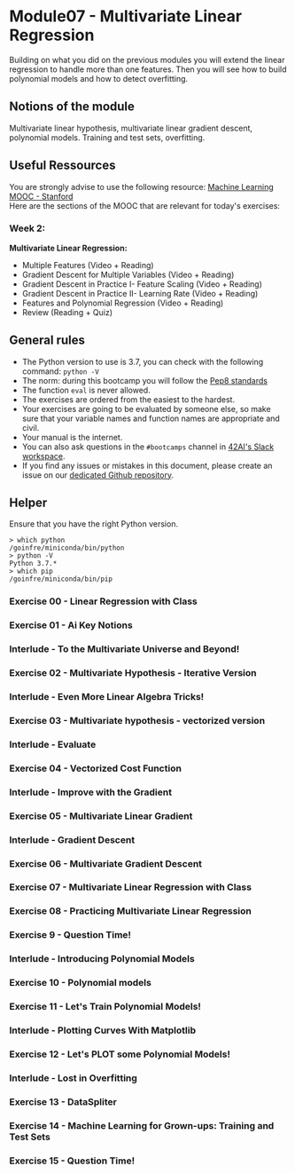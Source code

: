 # Module07 - Multivariate Linear Regression

Building on what you did on the previous modules you will extend the linear regression to handle more than one features. 
Then you will see how to build polynomial models and how to detect overfitting.

## Notions of the module
Multivariate linear hypothesis, multivariate linear gradient descent, polynomial models. 
Training and test sets, overfitting.

## Useful Ressources  
  
You are strongly advise to use the following resource:
[Machine Learning MOOC - Stanford](https://www.coursera.org/learn/machine-learning/home/week/2)  
Here are the sections of the MOOC that are relevant for today's exercises: 

### Week 2: 

**Multivariate Linear Regression:**
* Multiple Features (Video + Reading)
* Gradient Descent for Multiple Variables (Video + Reading)
* Gradient Descent in Practice I- Feature Scaling (Video + Reading)
* Gradient Descent in Practice II- Learning Rate (Video + Reading)
* Features and Polynomial Regression (Video + Reading)
* Review (Reading + Quiz)

## General rules

* The Python version to use is 3.7, you can check with the following command: `python -V`
* The norm: during this bootcamp you will follow the [Pep8 standards](https://www.python.org/dev/peps/pep-0008/)
* The function `eval` is never allowed.
* The exercises are ordered from the easiest to the hardest.
* Your exercises are going to be evaluated by someone else, so make sure that your variable names and function names are appropriate and civil. 
* Your manual is the internet.
* You can also ask questions in the `#bootcamps` channel in [42AI's Slack workspace](https://42-ai.slack.com).
* If you find any issues or mistakes in this document, please create an issue on our [dedicated Github repository](https://github.com/42-AI/bootcamp_machine-learning/issues).

## Helper

Ensure that you have the right Python version.

```
> which python
/goinfre/miniconda/bin/python
> python -V
Python 3.7.*
> which pip
/goinfre/miniconda/bin/pip
```


### Exercise 00 - Linear Regression with Class

### Exercise 01 - Ai Key Notions

### Interlude -  To the Multivariate Universe and Beyond!

### Exercise 02 - Multivariate Hypothesis - Iterative Version

### Interlude - Even More Linear Algebra Tricks!

### Exercise 03 - Multivariate hypothesis - vectorized version

### Interlude - Evaluate

### Exercise 04 - Vectorized Cost Function

### Interlude - Improve with the Gradient

### Exercise 05 - Multivariate Linear Gradient

### Interlude - Gradient Descent

### Exercise 06 - Multivariate Gradient Descent

### Exercise 07 - Multivariate Linear Regression with Class

### Exercise 08 - Practicing Multivariate Linear Regression

### Exercise 9 - Question Time!

### Interlude - Introducing Polynomial Models

### Exercise 10 - Polynomial models

### Exercise 11 - Let's Train Polynomial Models! 

### Interlude - Plotting Curves With Matplotlib

### Exercise 12 - Let's PLOT some Polynomial Models! 

### Interlude - Lost in Overfitting

### Exercise 13 - DataSpliter

### Exercise 14 - Machine Learning for Grown-ups: Training and Test Sets

### Exercise 15 - Question Time!
